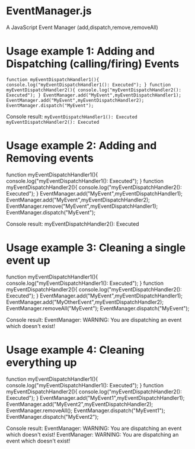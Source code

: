 # EventManager.js
A JavaScript Event Manager (add,dispatch,remove,removeAll)

# Usage example 1: Adding and Dispatching (calling/firing) Events
`
function myEventDispatchHandler1(){ console.log("myEventDispatchHandler1(): Executed"); }
function myEventDispatchHandler2(){ console.log("myEventDispatchHandler2(): Executed"); }
EventManager.add("MyEvent",myEventDispatchHandler1);
EventManager.add("MyEvent",myEventDispatchHandler2);
EventManager.dispatch("MyEvent");
`

Console result:
`
myEventDispatchHandler1(): Executed
myEventDispatchHandler2(): Executed
`



# Usage example 2: Adding and Removing events
function myEventDispatchHandler1(){ console.log("myEventDispatchHandler1(): Executed"); }
function myEventDispatchHandler2(){ console.log("myEventDispatchHandler2(): Executed"); }
EventManager.add("MyEvent",myEventDispatchHandler1);
EventManager.add("MyEvent",myEventDispatchHandler2);
EventManager.remove("MyEvent",myEventDispatchHandler1);
EventManager.dispatch("MyEvent");

Console result:
myEventDispatchHandler2(): Executed



# Usage example 3: Cleaning a single event up
function myEventDispatchHandler1(){ console.log("myEventDispatchHandler1(): Executed"); }
function myEventDispatchHandler2(){ console.log("myEventDispatchHandler2(): Executed"); }
EventManager.add("MyEvent",myEventDispatchHandler1);
EventManager.add("MyOtherEvent",myEventDispatchHandler2);
EventManager.removeAll("MyEvent");
EventManager.dispatch("MyEvent");

Console result:
EventManager: WARNING: You are dispatching an event which doesn't exist!


# Usage example 4: Cleaning everything up
function myEventDispatchHandler1(){ console.log("myEventDispatchHandler1(): Executed"); }
function myEventDispatchHandler2(){ console.log("myEventDispatchHandler2(): Executed"); }
EventManager.add("MyEvent1",myEventDispatchHandler1);
EventManager.add("MyEvent2",myEventDispatchHandler2);
EventManager.removeAll();
EventManager.dispatch("MyEvent1");
EventManager.dispatch("MyEvent2");

Console result:
EventManager: WARNING: You are dispatching an event which doesn't exist!
EventManager: WARNING: You are dispatching an event which doesn't exist!
